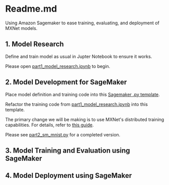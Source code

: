 # Readme.md
Using Amazon Sagemaker to ease training, evaluating, and deployment of MXNet models.

## 1. Model Research
Define and train model as usual in Jupter Notebook to ensure it works.

Please open [part1\_model\_research.ipynb](./part1_model_research.ipynb) to begin.


## 2. Model Development for SageMaker
Place model definition and training code into this [Sagemaker .py template](http://docs.aws.amazon.com/sagemaker/latest/dg/mxnet-training-inference-code-template.html).

Refactor the training code from [part1\_model\_research.ipynb](./part1_model_research.ipynb) into this template.

The primary change we will be making is to use MXNet's distributed training capabilities. For details, refer to [this guide](https://mxnet.incubator.apache.org/how_to/multi_devices.html).

Please see [part2\_sm\_mnist.py](./part2_sm_mnist.py) for a completed version.


## 3. Model Training and Evaluation using SageMaker


## 4. Model Deployment using SageMaker


